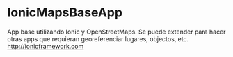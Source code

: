 # IonicMapsBaseApp
App base utilizando Ionic y OpenStreetMaps.
Se puede extender para hacer otras apps que requieran georeferenciar lugares, objectos, etc.
http://ionicframework.com
